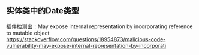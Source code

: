 ## 实体类中的Date类型
插件检测出：May expose internal representation by incorporating reference to mutable object
https://stackoverflow.com/questions/18954873/malicious-code-vulnerability-may-expose-internal-representation-by-incorporati
